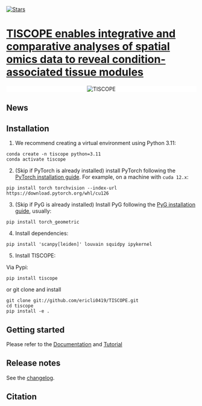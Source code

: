 [![Stars](https://img.shields.io/github/stars/ericli0419/TISCOPE?logo=GitHub&color=yellow)](https://github.com/ericli0419/TISCOPE/stargazers)
<!-- [![PyPI](https://img.shields.io/pypi/v/scalex.svg)](https://pypi.org/project/scalex) -->
<!-- [![Documentation Status](https://readthedocs.org/projects/scalex/badge/?version=latest)](https://scalex.readthedocs.io/en/latest/?badge=stable) -->
<!-- [![Downloads](https://pepy.tech/badge/scalex)](https://pepy.tech/project/scalex) -->
<!-- [![DOI](https://zenodo.org/badge/345941713.svg)](https://zenodo.org/badge/latestdoi/345941713) -->
# [TISCOPE enables integrative and comparative analyses of spatial omics data  to reveal condition-associated tissue modules]()

<p align="center" style="background-color: white;">
    <img src="TISCOPE.png" alt="TISCOPE" style="background-color: white;">
</p>


## News

<!-- ## [Documentation](https://scalex.readthedocs.io/en/latest/index.html)  -->
<!-- ## [Tutorial](https://scalex.readthedocs.io/en/latest/tutorial/index.html)  -->
## Installation  	

1. We recommend creating a virtual environment using Python 3.11:
```
conda create -n tiscope python=3.11
conda activate tiscope
```
2. (Skip if PyTorch is already installed) install PyTorch following the [PyTorch installation guide](https://pytorch.org/get-started/locally/). For example, on a machine with `cuda 12.x`:
```
pip install torch torchvision --index-url https://download.pytorch.org/whl/cu126
```
3. (Skip if PyG is already installed) Install PyG following the [PyG installation guide](https://pytorch-geometric.readthedocs.io/en/latest/install/installation.html), usually:
```
pip install torch_geometric
```
4. Install dependencies:
```
pip install 'scanpy[leiden]' louvain squidpy ipykernel
```
5. Install TISCOPE:

Via Pypi:
```
pip install tiscope
```
or git clone and install
```
git clone git://github.com/ericli0419/TISCOPE.git
cd tiscope
pip install -e .
```
## Getting started

Please refer to the [Documentation]() and [Tutorial]()

    
## Release notes

See the [changelog](https://github.com/ericli0419/TISCOPE/CHANGELOG.md).  


## Citation


    